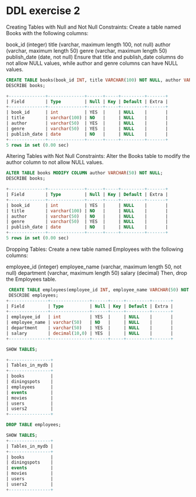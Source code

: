 # DDL exercise 2
Creating Tables with Null and Not Null Constraints:
Create a table named Books with the following columns:

book_id (integer)
title (varchar, maximum length 100, not null)
author (varchar, maximum length 50)
genre (varchar, maximum length 50)
publish_date (date, not null)
Ensure that title and publish_date columns do not allow NULL values, while author and genre columns can have NULL values.

```SQL
CREATE TABLE books(book_id INT, title VARCHAR(100) NOT NULL, author VARCHAR(50), genre VARCHAR(50), publish_date DATE NOT NULL);
DESCRIBE books;

+--------------+--------------+------+-----+---------+-------+
| Field        | Type         | Null | Key | Default | Extra |
+--------------+--------------+------+-----+---------+-------+
| book_id      | int          | YES  |     | NULL    |       |
| title        | varchar(100) | NO   |     | NULL    |       |
| author       | varchar(50)  | YES  |     | NULL    |       |
| genre        | varchar(50)  | YES  |     | NULL    |       |
| publish_date | date         | NO   |     | NULL    |       |
+--------------+--------------+------+-----+---------+-------+
5 rows in set (0.00 sec)
```

Altering Tables with Not Null Constraints:
Alter the Books table to modify the author column to not allow NULL values.

```SQL
ALTER TABLE books MODIFY COLUMN author VARCHAR(50) NOT NULL;
DESCRIBE books;

+--------------+--------------+------+-----+---------+-------+
| Field        | Type         | Null | Key | Default | Extra |
+--------------+--------------+------+-----+---------+-------+
| book_id      | int          | YES  |     | NULL    |       |
| title        | varchar(100) | NO   |     | NULL    |       |
| author       | varchar(50)  | NO   |     | NULL    |       |
| genre        | varchar(50)  | YES  |     | NULL    |       |
| publish_date | date         | NO   |     | NULL    |       |
+--------------+--------------+------+-----+---------+-------+
5 rows in set (0.00 sec)
```
Dropping Tables:
Create a new table named Employees with the following columns:

employee_id (integer)
employee_name (varchar, maximum length 50, not null)
department (varchar, maximum length 50)
salary (decimal)
Then, drop the Employees table.

```SQL
 CREATE TABLE employees(employee_id INT, employee_name VARCHAR(50) NOT NULL, department VARCHAR(50), salary DECIMAL);
 DESCRIBE employees;
+---------------+---------------+------+-----+---------+-------+
| Field         | Type          | Null | Key | Default | Extra |
+---------------+---------------+------+-----+---------+-------+
| employee_id   | int           | YES  |     | NULL    |       |
| employee_name | varchar(50)   | NO   |     | NULL    |       |
| department    | varchar(50)   | YES  |     | NULL    |       |
| salary        | decimal(10,0) | YES  |     | NULL    |       |
+---------------+---------------+------+-----+---------+-------+

SHOW TABLES;

+----------------+
| Tables_in_mydb |
+----------------+
| books          |
| diningspots    |
| employees      |
| events         |
| movies         |
| users          |
| users2         |
+----------------+

DROP TABLE employees;

SHOW TABLES;
+----------------+
| Tables_in_mydb |
+----------------+
| books          |
| diningspots    |
| events         |
| movies         |
| users          |
| users2         |
+----------------+
```

